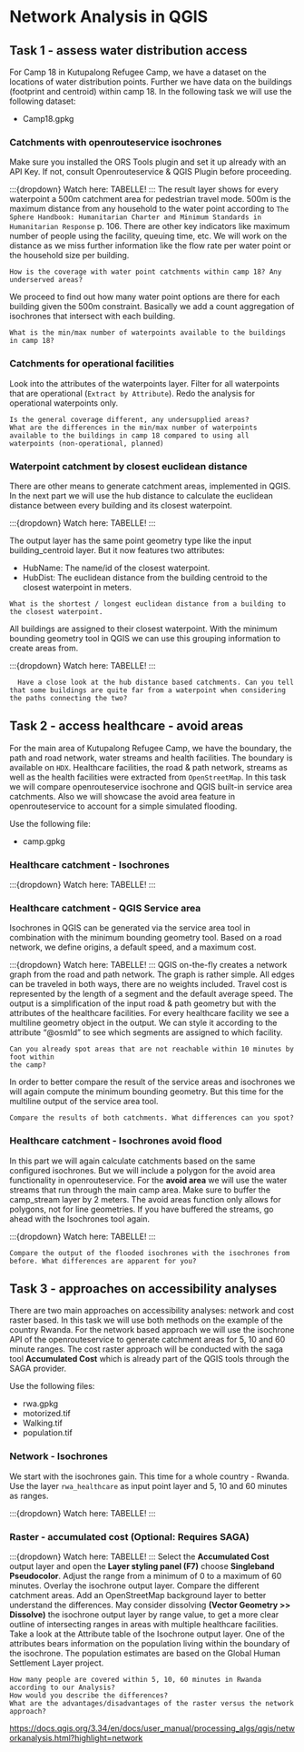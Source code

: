 # Network Analysis in QGIS

## Task 1 - assess water distribution access
For Camp 18 in Kutupalong Refugee Camp, we have a dataset on the locations of water distribution points. Further we have data on the buildings (footprint and centroid) within camp 18. In the following task we will use the following dataset:
* Camp18.gpkg

### Catchments with openrouteservice isochrones
Make sure you installed the ORS Tools plugin and set it up already with an API Key. If not, consult Openrouteservice & QGIS Plugin before proceeding.

:::{dropdown} Watch here:
TABELLE!
:::
The result layer shows for every waterpoint a 500m catchment area for pedestrian travel mode. 500m is the maximum distance from any household to the water point according to `The Sphere Handbook: Humanitarian Charter and Minimum Standards in Humanitarian Response` p. 106. There are other key indicators like maximum number of people using the facility, queuing time, etc. We will work on the distance as we miss further information like the flow rate per water point or the household size per building.

`````{admonition} Question
How is the coverage with water point catchments within camp 18? Any underserved areas?
`````

We proceed to find out how many water point options are there for each building given the 500m constraint. Basically we add a count aggregation of isochrones that intersect with each building.

`````{admonition} Question
What is the min/max number of waterpoints available to the buildings in camp 18?
`````

### Catchments for operational facilities
Look into the attributes of the waterpoints layer. Filter for all waterpoints that are operational (`Extract by Attribute`). Redo the analysis for operational waterpoints only.

`````{admonition} Question
Is the general coverage different, any undersupplied areas?
What are the differences in the min/max number of waterpoints available to the buildings in camp 18 compared to using all waterpoints (non-operational, planned)
`````

### Waterpoint catchment by closest euclidean distance
There are other means to generate catchment areas, implemented in QGIS. In the next part we will use the hub distance to calculate the euclidean distance between every building and its closest waterpoint.

:::{dropdown} Watch here:
TABELLE!
:::

The output layer has the same point geometry type like the input building_centroid layer. But it now features two attributes:
* HubName: The name/id of the closest waterpoint.
* HubDist: The euclidean distance from the building centroid to the closest waterpoint in meters.

`````{admonition} Question
What is the shortest / longest euclidean distance from a building to the closest waterpoint.
`````

All buildings are assigned to their closest waterpoint. With the minimum bounding geometry tool in QGIS we can use this grouping information to create areas from.

:::{dropdown} Watch here:
TABELLE!
:::

`````{admonition} Question
  Have a close look at the hub distance based catchments. Can you tell that some buildings are quite far from a waterpoint when considering the paths connecting the two?
`````


## Task 2 - access healthcare - avoid areas
For the main area of Kutupalong Refugee Camp, we have the boundary, the path and road network, water streams and health facilities. The boundary is available on `HDX`. Healthcare facilities, the road & path network, streams as well as the health facilities were extracted from `OpenStreetMap`. In this task we will compare openrouteservice isochrone and QGIS built-in service area catchments. Also we will showcase the avoid area feature in openrouteservice to account for a simple simulated flooding.

Use the following file:
* camp.gpkg

### Healthcare catchment - Isochrones

:::{dropdown} Watch here:
TABELLE!
:::

### Healthcare catchment - QGIS Service area
Isochrones in QGIS can be generated via the service area tool in combination with the minimum bounding geometry tool. Based on a road network, we define origins, a default speed, and a maximum cost. 

:::{dropdown} Watch here:
TABELLE!
:::
QGIS on-the-fly creates a network graph from the road and path network. The graph is rather simple. All edges can be traveled in both ways, there are no weights included. Travel cost is represented by the length of a segment and the default average speed. The output is a simplification of the input road & path geometry but with the attributes of the healthcare facilities. For every healthcare facility we see a multiline geometry object in the output. We can style it according to the attribute “@osmId” to see which segments are assigned to which facility.

`````{admonition} Question
Can you already spot areas that are not reachable within 10 minutes by foot within
the camp?
`````

In order to better compare the result of the service areas and isochrones we will again compute the minimum bounding geometry. But this time for the multiline output of the service area tool.

`````{admonition} Question
Compare the results of both catchments. What differences can you spot?
`````

### Healthcare catchment - Isochrones avoid flood
In this part we will again calculate catchments based on the same configured isochrones. But we will include a polygon for the avoid area functionality in openrouteservice. For the **avoid area** we will use the water streams that run through the main camp area. Make sure to buffer the camp_stream layer by 2 meters. The avoid areas function only allows for polygons, not for line geometries. If you have buffered the streams, go ahead with the Isochrones tool again.

:::{dropdown} Watch here:
TABELLE!
:::
`````{admonition} Question
Compare the output of the flooded isochrones with the isochrones from before. What differences are apparent for you?
`````

## Task 3 - approaches on accessibility analyses
There are two main approaches on accessibility analyses: network and cost raster based. In this task we will use both methods on the example of the country Rwanda. For the network based approach we will use the isochrone API of the openrouteservice to generate catchment areas for 5, 10 and 60 minute ranges. The cost raster approach will be conducted with the saga tool **Accumulated Cost** which is already part of the QGIS tools through the SAGA provider. 

Use the following files:
* rwa.gpkg
* motorized.tif
* Walking.tif
* population.tif

### Network - Isochrones
We start with the isochrones gain. This time for a whole country - Rwanda. Use the layer `rwa_healthcare` as input point layer and 5, 10 and 60 minutes as ranges.

:::{dropdown} Watch here:
TABELLE!
:::
### Raster - accumulated cost (Optional: Requires SAGA)

:::{dropdown} Watch here:
TABELLE!
:::
Select the **Accumulated Cost** output layer and open the **Layer styling panel (F7)** choose **Singleband Pseudocolor**. Adjust the range from a minimum of 0 to a maximum of 60 minutes. Overlay the isochrone output layer. Compare the different catchment areas. Add an OpenStreetMap background layer to better understand the differences. May consider dissolving **(Vector Geometry >> Dissolve)** the isochrone output layer by range value, to get a more clear outline of intersecting ranges in areas with multiple healthcare facilities.
Take a look at the Attribute table of the Isochrone output layer. One of the attributes bears information on the population living within the boundary of the isochrone. The population estimates are based on the Global Human Settlement Layer project. 

`````{admonition} Question
How many people are covered within 5, 10, 60 minutes in Rwanda according to our Analysis?
How would you describe the differences? 
What are the advantages/disadvantages of the raster versus the network approach?
`````

https://docs.qgis.org/3.34/en/docs/user_manual/processing_algs/qgis/networkanalysis.html?highlight=network
